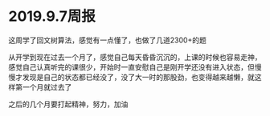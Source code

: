 # 2019.9.7周报

这周学了回文树算法，感觉有一点懂了，也做了几道2300+的题

从开学到现在过去一个月了，感觉自己每天昏昏沉沉的，上课的时候也容易走神，感觉自己认真听完的课很少，开始时一直安慰自己是刚开学还没有进入状态，但慢慢才发现是自己的状态都已经没了，没了大一时的那股劲，也变得越来越懒，就这样第一个月就过去了

之后的几个月要打起精神，努力，加油

